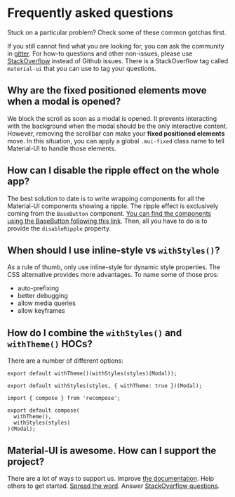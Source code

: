 # Frequently asked questions

Stuck on a particular problem?
Check some of these common gotchas first.

If you still cannot find what you are looking for, you can ask the community in [gitter](https://gitter.im/callemall/material-ui).
For how-to questions and other non-issues, please use [StackOverflow](https://stackoverflow.com/questions/tagged/material-ui) instead of Github issues. There is a StackOverflow tag called `material-ui` that you can use to tag your questions.

## Why are the fixed positioned elements move when a modal is opened?

We block the scroll as soon as a modal is opened.
It prevents interacting with the background when the modal should be the only interactive content.
However, removing the scrollbar can make your **fixed positioned elements** move.
In this situation, you can apply a global `.mui-fixed` class name to tell Material-UI to handle those elements.

## How can I disable the ripple effect on the whole app?

The best solution to date is to write wrapping components for all the Material-UI components showing a ripple.
The ripple effect is exclusively coming from the `BaseButton` component.
[You can find the components using the BaseButton following this link](https://github.com/callemall/material-ui/search?utf8=%E2%9C%93&q=%22%2F%2F+%40inheritedComponent+ButtonBase%22).
Then, all you have to do is to provide the `disableRipple` property.

## When should I use inline-style vs `withStyles()`?

As a rule of thumb, only use inline-style for dynamic style properties. The CSS alternative provides more advantages. To name some of those pros:
- auto-prefixing
- better debugging
- allow media queries
- allow keyframes

## How do I combine the `withStyles()` and `withTheme()` HOCs?

There are a number of different options:
```
export default withTheme()(withStyles(styles)(Modal));
```
```
export default withStyles(styles, { withTheme: true })(Modal);
```
```
import { compose } from 'recompose';

export default compose(
  withTheme(),
  withStyles(styles)
)(Modal);
```

## Material-UI is awesome. How can I support the project?

There are a lot of ways to support us. Improve [the documentation](https://github.com/callemall/material-ui/tree/v1-beta/docs). Help others to get started. [Spread the word](https://twitter.com/MaterialUI). Answer [StackOverflow questions](https://stackoverflow.com/questions/tagged/material-ui).
